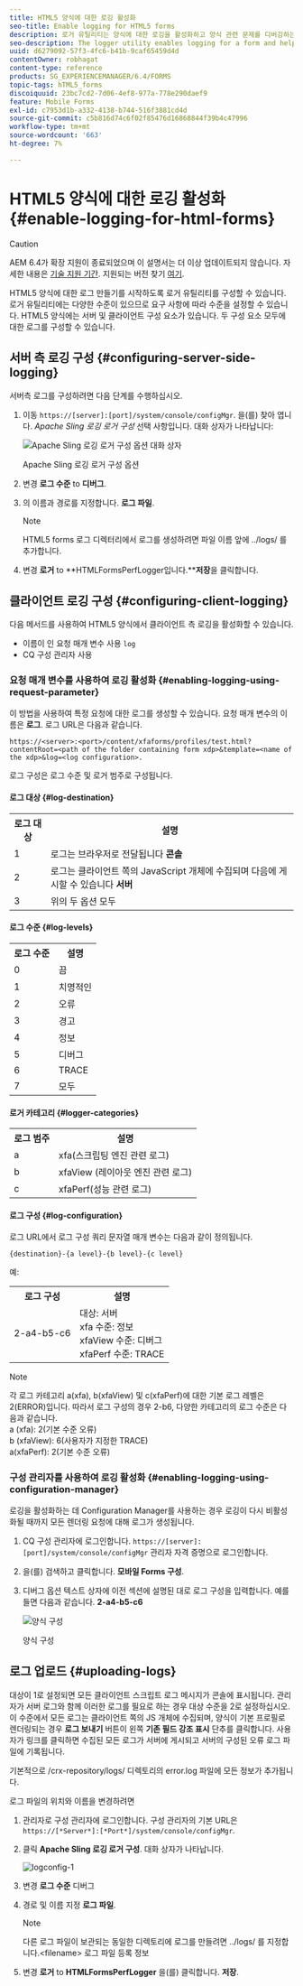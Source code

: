 ```yaml
---
title: HTML5 양식에 대한 로깅 활성화
seo-title: Enable logging for HTML5 forms
description: 로거 유틸리티는 양식에 대한 로깅을 활성화하고 양식 관련 문제를 디버깅하는 데 도움이 됩니다.
seo-description: The logger utility enables logging for a form and helps you debug form-related issues.
uuid: d6279092-57f3-4fc6-b41b-9caf65459d4d
contentOwner: robhagat
content-type: reference
products: SG_EXPERIENCEMANAGER/6.4/FORMS
topic-tags: hTML5_forms
discoiquuid: 23bc7cd2-7d06-4ef8-977a-778e290daef9
feature: Mobile Forms
exl-id: c7953d1b-a332-4138-b744-516f3881cd4d
source-git-commit: c5b816d74c6f02f85476d16868844f39b4c47996
workflow-type: tm+mt
source-wordcount: '663'
ht-degree: 7%

---
```


# HTML5 양식에 대한 로깅 활성화 {#enable-logging-for-html-forms}

>[!CAUTION]
>
>AEM 6.4가 확장 지원이 종료되었으며 이 설명서는 더 이상 업데이트되지 않습니다. 자세한 내용은 [기술 지원 기간](https://helpx.adobe.com/kr/support/programs/eol-matrix.html). 지원되는 버전 찾기 [여기](https://experienceleague.adobe.com/docs/).

HTML5 양식에 대한 로그 만들기를 시작하도록 로거 유틸리티를 구성할 수 있습니다. 로거 유틸리티에는 다양한 수준이 있으므로 요구 사항에 따라 수준을 설정할 수 있습니다. HTML5 양식에는 서버 및 클라이언트 구성 요소가 있습니다. 두 구성 요소 모두에 대한 로그를 구성할 수 있습니다.

## 서버 측 로깅 구성 {#configuring-server-side-logging}

서버측 로그를 구성하려면 다음 단계를 수행하십시오.

1. 이동 `https://[server]:[port]/system/console/configMgr`. 을(를) 찾아 엽니다. *Apache Sling 로깅 로거 구성* 선택 사항입니다. 대화 상자가 나타납니다:

   ![ Apache Sling 로깅 로거 구성 옵션 대화 상자](assets/logconfig.png)

   Apache Sling 로깅 로거 구성 옵션

1. 변경 **로그 수준** to **디버그**.

1. 의 이름과 경로를 지정합니다. **로그 파일**.

   >[!NOTE]
   >
   >HTML5 forms 로그 디렉터리에서 로그를 생성하려면 파일 이름 앞에 ../logs/ 를 추가합니다.

1. 변경 **로거** to **HTMLFormsPerfLogger입니다.****저장**&#x200B;을 클릭합니다.

## 클라이언트 로깅 구성 {#configuring-client-logging}

다음 메서드를 사용하여 HTML5 양식에서 클라이언트 측 로깅을 활성화할 수 있습니다.

* 이름이 인 요청 매개 변수 사용 `log`
* CQ 구성 관리자 사용

### 요청 매개 변수를 사용하여 로깅 활성화 {#enabling-logging-using-request-parameter}

이 방법을 사용하여 특정 요청에 대한 로그를 생성할 수 있습니다. 요청 매개 변수의 이름은 **로그**. 로그 URL은 다음과 같습니다.

`https://<server>:<port>/content/xfaforms/profiles/test.html?contentRoot=<path of the folder containing form xdp>&template=<name of the xdp>&log=<log configuration>.`

로그 구성은 로그 수준 및 로거 범주로 구성됩니다.

#### 로그 대상 {#log-destination}

<table> 
 <tbody> 
  <tr> 
   <th><strong>로그 대상</strong></th> 
   <th><strong>설명</strong></th> 
  </tr> 
  <tr> 
   <td>1</td> 
   <td>로그는 브라우저로 전달됩니다 <strong>콘솔</strong></td> 
  </tr> 
  <tr> 
   <td>2</td> 
   <td>로그는 클라이언트 쪽의 JavaScript 개체에 수집되며 다음에 게시할 수 있습니다 <strong>서버</strong> </td> 
  </tr> 
  <tr> 
   <td>3</td> 
   <td>위의 두 옵션 모두<br /> </td> 
  </tr> 
 </tbody> 
</table>

#### 로그 수준 {#log-levels}

<table> 
 <tbody> 
  <tr> 
   <th>로그 수준</th> 
   <th>설명</th> 
  </tr> 
  <tr> 
   <td>0</td> 
   <td>끔<br type="_moz" /> </td> 
  </tr> 
  <tr> 
   <td>1</td> 
   <td>치명적인<br type="_moz" /> </td> 
  </tr> 
  <tr> 
   <td>2</td> 
   <td>오류<br type="_moz" /> </td> 
  </tr> 
  <tr> 
   <td>3</td> 
   <td>경고<br type="_moz" /> </td> 
  </tr> 
  <tr> 
   <td>4</td> 
   <td>정보<br type="_moz" /> </td> 
  </tr> 
  <tr> 
   <td>5</td> 
   <td>디버그<br type="_moz" /> </td> 
  </tr> 
  <tr> 
   <td>6</td> 
   <td>TRACE<br type="_moz" /> </td> 
  </tr> 
  <tr> 
   <td>7</td> 
   <td>모두<br type="_moz" /> </td> 
  </tr> 
 </tbody> 
</table>

#### 로거 카테고리 {#logger-categories}

<table> 
 <tbody> 
  <tr> 
   <th>로그 범주</th> 
   <th>설명</th> 
  </tr> 
  <tr> 
   <td>a</td> 
   <td>xfa(스크립팅 엔진 관련 로그)</td> 
  </tr> 
  <tr> 
   <td>b</td> 
   <td>xfaView (레이아웃 엔진 관련 로그)<br type="_moz" /> </td> 
  </tr> 
  <tr> 
   <td>c</td> 
   <td>xfaPerf(성능 관련 로그)<br type="_moz" /> </td> 
  </tr> 
 </tbody> 
</table>

#### 로그 구성 {#log-configuration}

로그 URL에서 로그 구성 쿼리 문자열 매개 변수는 다음과 같이 정의됩니다.

`{destination}-{a level}-{b level}-{c level}`

예:

<table> 
 <tbody> 
  <tr> 
   <th>로그 구성</th> 
   <th>설명</th> 
  </tr> 
  <tr> 
   <td>2-a4-b5-c6<br type="_moz" /> </td> 
   <td>대상: 서버<br /> xfa 수준: 정보<br /> xfaView 수준: 디버그<br /> xfaPerf 수준: TRACE</td> 
  </tr> 
 </tbody> 
</table>

>[!NOTE]
>
>각 로그 카테고리 a(xfa), b(xfaView) 및 c(xfaPerf)에 대한 기본 로그 레벨은 2(ERROR)입니다. 따라서 로그 구성의 경우 2-b6, 다양한 카테고리의 로그 수준은 다음과 같습니다.\
>a (xfa): 2(기본 수준 오류)\
>b (xfaView): 6(사용자가 지정한 TRACE)\
>a(xfaPerf): 2(기본 수준 오류)

### 구성 관리자를 사용하여 로깅 활성화 {#enabling-logging-using-configuration-manager}

로깅을 활성화하는 데 Configuration Manager를 사용하는 경우 로깅이 다시 비활성화될 때까지 모든 렌더링 요청에 대해 로그가 생성됩니다.

1. CQ 구성 관리자에 로그인합니다. `https://[server]:[port]/system/console/configMgr` 관리자 자격 증명으로 로그인합니다.
1. 을(를) 검색하고 클릭합니다. **모바일 Forms 구성**.
1. 디버그 옵션 텍스트 상자에 이전 섹션에 설명된 대로 로그 구성을 입력합니다. 예를 들면 다음과 같습니다. **2-a4-b5-c6**

   ![양식 구성](assets/forms_configuration.png)

   양식 구성

## 로그 업로드 {#uploading-logs}

대상이 1로 설정되면 모든 클라이언트 스크립트 로그 메시지가 콘솔에 표시됩니다. 관리자가 서버 로그와 함께 이러한 로그를 필요로 하는 경우 대상 수준을 2로 설정하십시오. 이 수준에서 모든 로그는 클라이언트 쪽의 JS 개체에 수집되며, 양식이 기본 프로필로 렌더링되는 경우 **로그 보내기** 버튼이 왼쪽 **기존 필드 강조 표시** 단추를 클릭합니다. 사용자가 링크를 클릭하면 수집된 모든 로그가 서버에 게시되고 서버의 구성된 오류 로그 파일에 기록됩니다.

기본적으로 /crx-repository/logs/ 디렉토리의 error.log 파일에 모든 정보가 추가됩니다.

로그 파일의 위치와 이름을 변경하려면

1. 관리자로 구성 관리자에 로그인합니다. 구성 관리자의 기본 URL은 `https://[*Server*]:[*Port*]/system/console/configMgr`.
1. 클릭 **Apache Sling 로깅 로거 구성**. 대화 상자가 나타납니다.

   ![logconfig-1](assets/logconfig-1.png)

1. 변경 **로그 수준** 디버그

1. 경로 및 이름 지정 **로그 파일**.

   >[!NOTE]
   >
   >다른 로그 파일이 보관되는 동일한 디렉토리에 로그를 만들려면 ../logs/ 를 지정합니다.&lt;filename> 로그 파일 등록 정보

1. 변경 **로거** to **HTMLFormsPerfLogger** 을(를) 클릭합니다. **저장**.
